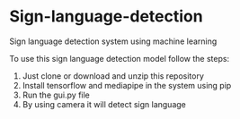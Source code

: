 # Sign-language-detection

Sign language detection system using machine learning

To use this sign language detection model follow the steps:

  1. Just clone or download and unzip this repository
  2. Install tensorflow and mediapipe in the system using pip
  3. Run the gui.py file
  4. By using camera it will detect sign language
